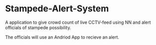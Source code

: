 # Stampede-Alert-System
A application to give crowd count of live CCTV-feed using NN and alert officials of stampede possibility.

The officials will use an Andriod App to recieve an alert.
